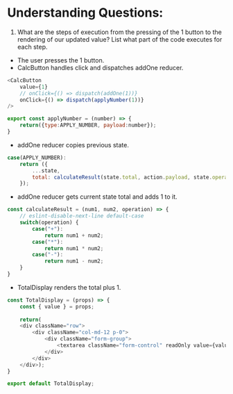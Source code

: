 # Understanding Questions:
1. What are the steps of execution from the pressing of the 1 button to the rendering of our updated value? List what part of the code executes for each step.
* The user presses the 1 button.
* CalcButton handles click and dispatches addOne reducer.
```javascript
<CalcButton
    value={1}
    // onClick={() => dispatch(addOne(1))}
    onClick={() => dispatch(applyNumber(1))}
/>
```
```javascript
export const applyNumber = (number) => {
    return({type:APPLY_NUMBER, payload:number});
}
```
* addOne reducer copies previous state.
```javascript
case(APPLY_NUMBER):
    return ({ 
        ...state, 
        total: calculateResult(state.total, action.payload, state.operation)
    });
```
* addOne reducer gets current state total and adds 1 to it.
```javascript
const calculateResult = (num1, num2, operation) => {
    // eslint-disable-next-line default-case
    switch(operation) {
        case("+"):
            return num1 + num2;
        case("*"):
            return num1 * num2;
        case("-"):
            return num1 - num2;
    }
}
```
* TotalDisplay renders the total plus 1.
```javascript
const TotalDisplay = (props) => {
    const { value } = props;
    
    return(
    <div className="row">
        <div className="col-md-12 p-0"> 
            <div className="form-group">
                <textarea className="form-control" readOnly value={value} rows="1" id="total" type="text" name="ans"></textarea>
            </div>
        </div>
    </div>);
}

export default TotalDisplay;
```

